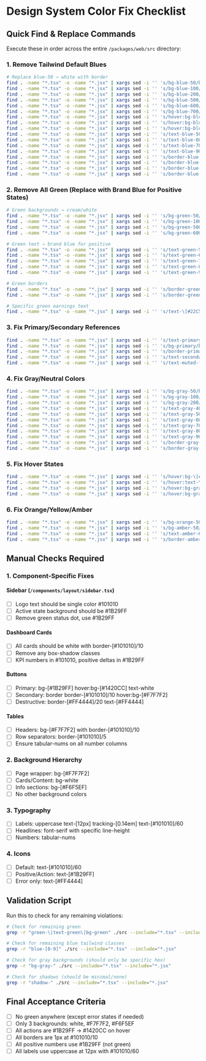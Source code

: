 # Design System Color Fix Checklist

## Quick Find & Replace Commands

Execute these in order across the entire `/packages/web/src` directory:

### 1. Remove Tailwind Default Blues

```bash
# Replace blue-50 → white with border
find . -name "*.tsx" -o -name "*.jsx" | xargs sed -i '' 's/bg-blue-50/bg-white border border-\[#101010\]\/10/g'
find . -name "*.tsx" -o -name "*.jsx" | xargs sed -i '' 's/bg-blue-100/bg-\[#F7F7F2\]/g'
find . -name "*.tsx" -o -name "*.jsx" | xargs sed -i '' 's/bg-blue-200/bg-\[#F6F5EF\]/g'
find . -name "*.tsx" -o -name "*.jsx" | xargs sed -i '' 's/bg-blue-500/bg-\[#1B29FF\]/g'
find . -name "*.tsx" -o -name "*.jsx" | xargs sed -i '' 's/bg-blue-600/bg-\[#1B29FF\]/g'
find . -name "*.tsx" -o -name "*.jsx" | xargs sed -i '' 's/bg-blue-700/bg-\[#1420CC\]/g'
find . -name "*.tsx" -o -name "*.jsx" | xargs sed -i '' 's/hover:bg-blue-500/hover:bg-\[#1420CC\]/g'
find . -name "*.tsx" -o -name "*.jsx" | xargs sed -i '' 's/hover:bg-blue-600/hover:bg-\[#1420CC\]/g'
find . -name "*.tsx" -o -name "*.jsx" | xargs sed -i '' 's/hover:bg-blue-700/hover:bg-\[#1420CC\]/g'
find . -name "*.tsx" -o -name "*.jsx" | xargs sed -i '' 's/text-blue-500/text-\[#1B29FF\]/g'
find . -name "*.tsx" -o -name "*.jsx" | xargs sed -i '' 's/text-blue-600/text-\[#1B29FF\]/g'
find . -name "*.tsx" -o -name "*.jsx" | xargs sed -i '' 's/text-blue-700/text-\[#1420CC\]/g'
find . -name "*.tsx" -o -name "*.jsx" | xargs sed -i '' 's/text-blue-900/text-\[#101010\]/g'
find . -name "*.tsx" -o -name "*.jsx" | xargs sed -i '' 's/border-blue-100/border-\[#101010\]\/10/g'
find . -name "*.tsx" -o -name "*.jsx" | xargs sed -i '' 's/border-blue-200/border-\[#101010\]\/10/g'
find . -name "*.tsx" -o -name "*.jsx" | xargs sed -i '' 's/border-blue-300/border-\[#101010\]\/10/g'
find . -name "*.tsx" -o -name "*.jsx" | xargs sed -i '' 's/border-blue-500/border-\[#1B29FF\]/g'
```

### 2. Remove All Green (Replace with Brand Blue for Positive States)

```bash
# Green backgrounds → cream/white
find . -name "*.tsx" -o -name "*.jsx" | xargs sed -i '' 's/bg-green-50/bg-\[#F6F5EF\]/g'
find . -name "*.tsx" -o -name "*.jsx" | xargs sed -i '' 's/bg-green-100/bg-\[#F7F7F2\]/g'
find . -name "*.tsx" -o -name "*.jsx" | xargs sed -i '' 's/bg-green-500/bg-\[#1B29FF\]/g'
find . -name "*.tsx" -o -name "*.jsx" | xargs sed -i '' 's/bg-green-600/bg-\[#1B29FF\]/g'

# Green text → brand blue for positive
find . -name "*.tsx" -o -name "*.jsx" | xargs sed -i '' 's/text-green-500/text-\[#1B29FF\]/g'
find . -name "*.tsx" -o -name "*.jsx" | xargs sed -i '' 's/text-green-600/text-\[#1B29FF\]/g'
find . -name "*.tsx" -o -name "*.jsx" | xargs sed -i '' 's/text-green-700/text-\[#1B29FF\]/g'
find . -name "*.tsx" -o -name "*.jsx" | xargs sed -i '' 's/text-green-800/text-\[#101010\]/g'
find . -name "*.tsx" -o -name "*.jsx" | xargs sed -i '' 's/text-green-900/text-\[#101010\]/g'

# Green borders
find . -name "*.tsx" -o -name "*.jsx" | xargs sed -i '' 's/border-green-200/border-\[#101010\]\/10/g'
find . -name "*.tsx" -o -name "*.jsx" | xargs sed -i '' 's/border-green-500/border-\[#1B29FF\]/g'

# Specific green earnings text
find . -name "*.tsx" -o -name "*.jsx" | xargs sed -i '' 's/text-\[#22C55E\]/text-\[#1B29FF\]/g'
```

### 3. Fix Primary/Secondary References

```bash
find . -name "*.tsx" -o -name "*.jsx" | xargs sed -i '' 's/text-primary/text-\[#101010\]/g'
find . -name "*.tsx" -o -name "*.jsx" | xargs sed -i '' 's/bg-primary/bg-\[#1B29FF\]/g'
find . -name "*.tsx" -o -name "*.jsx" | xargs sed -i '' 's/border-primary/border-\[#1B29FF\]/g'
find . -name "*.tsx" -o -name "*.jsx" | xargs sed -i '' 's/text-secondary/text-\[#101010\]\/70/g'
find . -name "*.tsx" -o -name "*.jsx" | xargs sed -i '' 's/text-muted-foreground/text-\[#101010\]\/60/g'
```

### 4. Fix Gray/Neutral Colors

```bash
find . -name "*.tsx" -o -name "*.jsx" | xargs sed -i '' 's/bg-gray-50/bg-\[#F7F7F2\]/g'
find . -name "*.tsx" -o -name "*.jsx" | xargs sed -i '' 's/bg-gray-100/bg-\[#F6F5EF\]/g'
find . -name "*.tsx" -o -name "*.jsx" | xargs sed -i '' 's/bg-gray-200/bg-white/g'
find . -name "*.tsx" -o -name "*.jsx" | xargs sed -i '' 's/text-gray-400/text-\[#101010\]\/40/g'
find . -name "*.tsx" -o -name "*.jsx" | xargs sed -i '' 's/text-gray-500/text-\[#101010\]\/50/g'
find . -name "*.tsx" -o -name "*.jsx" | xargs sed -i '' 's/text-gray-600/text-\[#101010\]\/60/g'
find . -name "*.tsx" -o -name "*.jsx" | xargs sed -i '' 's/text-gray-700/text-\[#101010\]\/70/g'
find . -name "*.tsx" -o -name "*.jsx" | xargs sed -i '' 's/text-gray-800/text-\[#101010\]\/80/g'
find . -name "*.tsx" -o -name "*.jsx" | xargs sed -i '' 's/text-gray-900/text-\[#101010\]/g'
find . -name "*.tsx" -o -name "*.jsx" | xargs sed -i '' 's/border-gray-200/border-\[#101010\]\/10/g'
find . -name "*.tsx" -o -name "*.jsx" | xargs sed -i '' 's/border-gray-300/border-\[#101010\]\/10/g'
```

### 5. Fix Hover States

```bash
find . -name "*.tsx" -o -name "*.jsx" | xargs sed -i '' 's/hover:bg-\[#1B29FF\]\/90/hover:bg-\[#1420CC\]/g'
find . -name "*.tsx" -o -name "*.jsx" | xargs sed -i '' 's/hover:text-\[#1B29FF\]\/90/hover:text-\[#1420CC\]/g'
find . -name "*.tsx" -o -name "*.jsx" | xargs sed -i '' 's/hover:bg-gray-50/hover:bg-\[#F7F7F2\]/g'
find . -name "*.tsx" -o -name "*.jsx" | xargs sed -i '' 's/hover:bg-gray-100/hover:bg-\[#F6F5EF\]/g'
```

### 6. Fix Orange/Yellow/Amber

```bash
find . -name "*.tsx" -o -name "*.jsx" | xargs sed -i '' 's/bg-orange-50/bg-\[#FFF8E6\]/g'
find . -name "*.tsx" -o -name "*.jsx" | xargs sed -i '' 's/bg-amber-50/bg-\[#FFF8E6\]/g'
find . -name "*.tsx" -o -name "*.jsx" | xargs sed -i '' 's/text-amber-600/text-\[#FFA500\]/g'
find . -name "*.tsx" -o -name "*.jsx" | xargs sed -i '' 's/border-amber-200/border-\[#FFA500\]\/20/g'
```

## Manual Checks Required

### 1. Component-Specific Fixes

#### Sidebar (`/components/layout/sidebar.tsx`)

- [ ] Logo text should be single color #101010
- [ ] Active state background should be #1B29FF
- [ ] Remove green status dot, use #1B29FF

#### Dashboard Cards

- [ ] All cards should be white with border-[#101010]/10
- [ ] Remove any box-shadow classes
- [ ] KPI numbers in #101010, positive deltas in #1B29FF

#### Buttons

- [ ] Primary: bg-[#1B29FF] hover:bg-[#1420CC] text-white
- [ ] Secondary: border border-[#101010]/10 hover:bg-[#F7F7F2]
- [ ] Destructive: border-[#FF4444]/20 text-[#FF4444]

#### Tables

- [ ] Headers: bg-[#F7F7F2] with border-[#101010]/10
- [ ] Row separators: border-[#101010]/5
- [ ] Ensure tabular-nums on all number columns

### 2. Background Hierarchy

- [ ] Page wrapper: bg-[#F7F7F2]
- [ ] Cards/Content: bg-white
- [ ] Info sections: bg-[#F6F5EF]
- [ ] No other background colors

### 3. Typography

- [ ] Labels: uppercase text-[12px] tracking-[0.14em] text-[#101010]/60
- [ ] Headlines: font-serif with specific line-height
- [ ] Numbers: tabular-nums

### 4. Icons

- [ ] Default: text-[#101010]/60
- [ ] Positive/Action: text-[#1B29FF]
- [ ] Error only: text-[#FF4444]

## Validation Script

Run this to check for any remaining violations:

```bash
# Check for remaining green
grep -r "green-\|text-green\|bg-green" ./src --include="*.tsx" --include="*.jsx"

# Check for remaining blue tailwind classes
grep -r "blue-[0-9]" ./src --include="*.tsx" --include="*.jsx"

# Check for gray backgrounds (should only be specific hex)
grep -r "bg-gray-" ./src --include="*.tsx" --include="*.jsx"

# Check for shadows (should be minimal/none)
grep -r "shadow-" ./src --include="*.tsx" --include="*.jsx"
```

## Final Acceptance Criteria

- [ ] No green anywhere (except error states if needed)
- [ ] Only 3 backgrounds: white, #F7F7F2, #F6F5EF
- [ ] All actions are #1B29FF → #1420CC on hover
- [ ] All borders are 1px at #101010/10
- [ ] All positive numbers use #1B29FF (not green)
- [ ] All labels use uppercase at 12px with #101010/60
